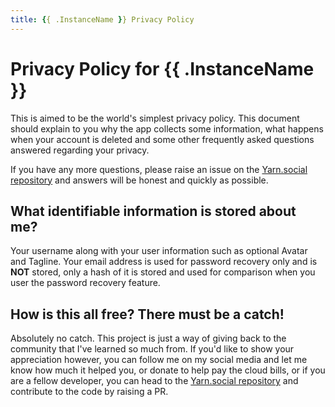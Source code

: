 ```yaml
---
title: {{ .InstanceName }} Privacy Policy
---
```


# Privacy Policy for {{ .InstanceName }}

This is aimed to be the world's simplest privacy policy.
This document should explain to you why the app collects some
information, what happens when your account is deleted and some other
frequently asked questions answered regarding your privacy.

If you have any more questions, please raise an issue on the
[Yarn.social repository](https://git.mills.io/yarnsocial/yarn)
and answers will be honest and quickly as possible.

## What identifiable information is stored about me?

Your username along with your user information such as optional Avatar and Tagline.
Your email address is used for password recovery only and is **NOT** stored,
only a hash of it is stored and used for comparison when you user the password
recovery feature.

## How is this all free? There must be a catch!

Absolutely no catch. This project is just a way of giving back to the community
that I've learned so much from. If you'd like to show your appreciation however,
you can follow me on my social media and let me know how much it helped you, or
donate to help pay the cloud bills, or if you are a fellow developer, you can
head to the [Yarn.social repository](https://git.mills.io/yarnsocial/yarn) and
contribute to the code by raising a PR.
